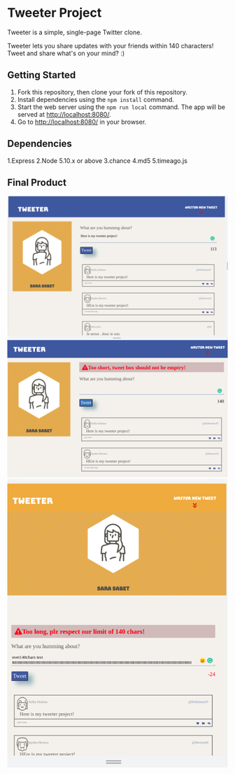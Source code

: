 # Tweeter Project

Tweeter is a simple, single-page Twitter clone.

Tweeter lets you share updates with your friends within 140 characters! Tweet and share what's on your mind? :)

## Getting Started

1. Fork this repository, then clone your fork of this repository.
2. Install dependencies using the `npm install` command.
3. Start the web server using the `npm run local` command. The app will be served at <http://localhost:8080/>.
4. Go to <http://localhost:8080/> in your browser.

## Dependencies

1.Express
2.Node 5.10.x or above
3.chance
4.md5
5.timeago.js


## Final Product

!["main-desktop-view"](https://github.com/sarasabet/tweeter/blob/master/public/images/main%20page-desktop.png)
!["error-msg"](https://github.com/sarasabet/tweeter/blob/master/public/images/error-msg.png)
!["table-view"](https://github.com/sarasabet/tweeter/blob/master/public/images/tablet-view.png)



